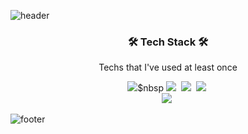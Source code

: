 <!--
**my8za/my8za** is a ✨ _special_ ✨ repository because its `README.md` (this file) appears on your GitHub profile.

Here are some ideas to get you started:

- 🔭 I’m currently working on ...
- 🌱 I’m currently learning ...
- 👯 I’m looking to collaborate on ...
- 🤔 I’m looking for help with ...
- 💬 Ask me about ...
- 📫 How to reach me: ...
- 😄 Pronouns: ...
- ⚡ Fun fact: ...

  <img src="https://img.shields.io/badge/TypeScript-3178C6?style=flat-square&logo=TypeScript&logoColor=white"/></a>&nbsp 
  <img src="https://img.shields.io/badge/React-61DAFB?style=flat-square&logo=React&logoColor=white"/></a>&nbsp 

<h3 align ="center">⋆⁺⋆｡🦋₊⋆°⋆</h3>
<h3 align ="center">• 🌛 •┈┈┈＊┈┈┈┈＊┈┈┈┈＊┈┈┈＊┈┈┈＊┈┈• 🌛 •</h3>
<p align = "center">When you go through hardships and decide not to surrender, that is strength.</p>
-->

![header](https://capsule-render.vercel.app/api?type=waving&color=7fc4d6&height=150&text=NEXT-LEVEL&fontSize=30&fontAlign=85&fontColor=ffffff&section=header&animation=twinkling&fontAlignY=30)


<h3 align ="center">🛠 Tech Stack 🛠</h3>
<p align ="center">Techs that I've used at least once</p>
<div display ="flex" align="center">
  <img src="https://img.shields.io/badge/React-61DAFB?style=flat=squaure&logo=React&logoColor=White"/></a>$nbsp
  <img src="https://img.shields.io/badge/Javascript-fac552?style=flat-square&logo=Javascript&logoColor=white"/></a>&nbsp 
  <img src="https://img.shields.io/badge/CSS3-1572B6?style=flat-square&logo=CSS3&logoColor=white"/></a>&nbsp 
  <img src="https://img.shields.io/badge/HTML5-E34F26?style=flat-square&logo=HTML5&logoColor=white"/></a>&nbsp 
  
  <br>
  <a href="https://github.com/my8za"><img src="https://img.shields.io/badge/GitHub-181717?style=flat-square&logo=GitHub&logoColor=white"/></a>&nbsp 
  
</div>






![footer](https://capsule-render.vercel.app/api?type=slice&color=cccccc&height=100&section=footer&width="100%")
